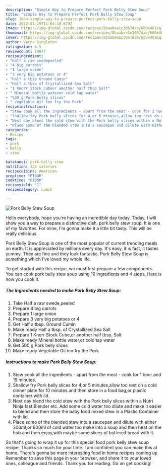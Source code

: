 ```yaml
---
description: "Simple Way to Prepare Perfect Pork Belly Stew Soup"
title: "Simple Way to Prepare Perfect Pork Belly Stew Soup"
slug: 1604-simple-way-to-prepare-perfect-pork-belly-stew-soup
date: 2022-01-19T11:04:18.679Z
image: https://img-global.cpcdn.com/recipes/8baabea1c3067dae/680x482cq70/pork-belly-stew-soup-recipe-main-photo.jpg
thumbnail: https://img-global.cpcdn.com/recipes/8baabea1c3067dae/680x482cq70/pork-belly-stew-soup-recipe-main-photo.jpg
cover: https://img-global.cpcdn.com/recipes/8baabea1c3067dae/680x482cq70/pork-belly-stew-soup-recipe-main-photo.jpg
author: Verna Singleton
ratingvalue: 4.5
reviewcount: 14047
recipeingredient:
- "Half a raw swedepeeled"
- "4 big carrots"
- "1 large onion"
- "3 very big potatoes or 4"
- "Half a tbsp Ground Cumin"
- "Half a tbsp of Crystallized Sea Salt"
- "1 Knorr Stock Cubeor another half tbsp Salt"
- " Mineral bottle wateror cold tap water"
- "500 g Pork belly slices"
- " Vegetable Oil too fry the Pork"
recipeinstructions:
- "Stew cook all the ingredients - apart from the meat - cook for 1 hour and 15 minutes."
- "Shallow fry Pork belly slices for 4,or 5 minutes,allow too rest on a cold dinner plate for 10 minutes and then store in a food bag,or plastic container with lid."
- "Next day blend the cold stew with the Pork belly slices within a Nutri Ninja fast Blender etc. Add some cold water too dilute and make it easier to blend and then store the baby food mixed stew in a Plastic Container with lid."
- "Place some of the blended stew into a saucepan and dilute with either 300ml,or 600ml of cold water too make into a soup and then heat on the hob and then enjoy,with maybe some slices of buttered bread with it."
categories:
- Recipe
tags:
- pork
- belly
- stew

katakunci: pork belly stew 
nutrition: 255 calories
recipecuisine: American
preptime: "PT34M"
cooktime: "PT35M"
recipeyield: "1"
recipecategory: Lunch

---
```



![Pork Belly Stew Soup](https://img-global.cpcdn.com/recipes/8baabea1c3067dae/680x482cq70/pork-belly-stew-soup-recipe-main-photo.jpg)

Hello everybody, hope you're having an incredible day today. Today, I will show you a way to prepare a distinctive dish, pork belly stew soup. It is one of my favorites. For mine, I'm gonna make it a little bit tasty. This will be really delicious.



Pork Belly Stew Soup is one of the most popular of current trending meals on earth. It is appreciated by millions every day. It's easy, it is fast, it tastes yummy. They are fine and they look fantastic. Pork Belly Stew Soup is something which I've loved my whole life.


To get started with this recipe, we must first prepare a few components. You can cook pork belly stew soup using 10 ingredients and 4 steps. Here is how you cook it.

<!--inarticleads1-->

##### The ingredients needed to make Pork Belly Stew Soup:

1. Take Half a raw swede,peeled
1. Prepare 4 big carrots
1. Prepare 1 large onion
1. Prepare 3 very big potatoes or 4
1. Get Half a tbsp. Ground Cumin
1. Make ready Half a tbsp. of Crystallized Sea Salt
1. Prepare 1 Knorr Stock Cube,or another half tbsp. Salt
1. Make ready  Mineral bottle water,or cold tap water
1. Get 500 g Pork belly slices
1. Make ready  Vegetable Oil too fry the Pork




<!--inarticleads2-->

##### Instructions to make Pork Belly Stew Soup:

1. Stew cook all the ingredients - apart from the meat - cook for 1 hour and 15 minutes.
1. Shallow fry Pork belly slices for 4,or 5 minutes,allow too rest on a cold dinner plate for 10 minutes and then store in a food bag,or plastic container with lid.
1. Next day blend the cold stew with the Pork belly slices within a Nutri Ninja fast Blender etc. Add some cold water too dilute and make it easier to blend and then store the baby food mixed stew in a Plastic Container with lid.
1. Place some of the blended stew into a saucepan and dilute with either 300ml,or 600ml of cold water too make into a soup and then heat on the hob and then enjoy,with maybe some slices of buttered bread with it.




So that's going to wrap it up for this special food pork belly stew soup recipe. Thanks so much for your time. I am confident you can make this at home. There's gonna be more interesting food in home recipes coming up. Remember to save this page in your browser, and share it to your loved ones, colleague and friends. Thank you for reading. Go on get cooking!
